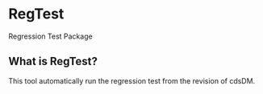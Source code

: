 # RegTest
Regression Test Package 

## What is RegTest?
This tool automatically run the regression test from the revision of cdsDM.
